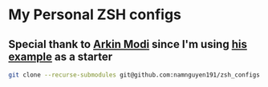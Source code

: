 # My Personal ZSH configs

## Special thank to [Arkin Modi](https://github.com/arkinmodi) since I'm using [his example](https://github.com/arkinmodi/dotfiles) as a starter

```sh
git clone --recurse-submodules git@github.com:namnguyen191/zsh_configs.git; cd zsh_configs; source zsh_configs/.zshrc
```
